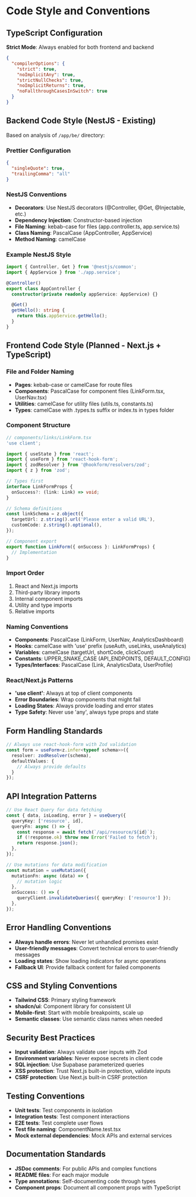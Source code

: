 # Code Style and Conventions

## TypeScript Configuration
**Strict Mode**: Always enabled for both frontend and backend
```json
{
  "compilerOptions": {
    "strict": true,
    "noImplicitAny": true,
    "strictNullChecks": true,
    "noImplicitReturns": true,
    "noFallthroughCasesInSwitch": true
  }
}
```

## Backend Code Style (NestJS - Existing)
Based on analysis of `/app/be/` directory:

### Prettier Configuration
```json
{
  "singleQuote": true,
  "trailingComma": "all"
}
```

### NestJS Conventions
- **Decorators**: Use NestJS decorators (@Controller, @Get, @Injectable, etc.)
- **Dependency Injection**: Constructor-based injection
- **File Naming**: kebab-case for files (app.controller.ts, app.service.ts)
- **Class Naming**: PascalCase (AppController, AppService)
- **Method Naming**: camelCase

### Example NestJS Style
```typescript
import { Controller, Get } from '@nestjs/common';
import { AppService } from './app.service';

@Controller()
export class AppController {
  constructor(private readonly appService: AppService) {}

  @Get()
  getHello(): string {
    return this.appService.getHello();
  }
}
```

## Frontend Code Style (Planned - Next.js + TypeScript)

### File and Folder Naming
- **Pages**: kebab-case or camelCase for route files
- **Components**: PascalCase for component files (LinkForm.tsx, UserNav.tsx)
- **Utilities**: camelCase for utility files (utils.ts, constants.ts)
- **Types**: camelCase with .types.ts suffix or index.ts in types folder

### Component Structure
```typescript
// components/links/LinkForm.tsx
'use client';

import { useState } from 'react';
import { useForm } from 'react-hook-form';
import { zodResolver } from '@hookform/resolvers/zod';
import { z } from 'zod';

// Types first
interface LinkFormProps {
  onSuccess?: (link: Link) => void;
}

// Schema definitions
const linkSchema = z.object({
  targetUrl: z.string().url('Please enter a valid URL'),
  customCode: z.string().optional(),
});

// Component export
export function LinkForm({ onSuccess }: LinkFormProps) {
  // Implementation
}
```

### Import Order
1. React and Next.js imports
2. Third-party library imports
3. Internal component imports
4. Utility and type imports
5. Relative imports

### Naming Conventions
- **Components**: PascalCase (LinkForm, UserNav, AnalyticsDashboard)
- **Hooks**: camelCase with 'use' prefix (useAuth, useLinks, useAnalytics)
- **Variables**: camelCase (targetUrl, shortCode, clickCount)
- **Constants**: UPPER_SNAKE_CASE (API_ENDPOINTS, DEFAULT_CONFIG)
- **Types/Interfaces**: PascalCase (Link, AnalyticsData, UserProfile)

### React/Next.js Patterns
- **'use client'**: Always at top of client components
- **Error Boundaries**: Wrap components that might fail
- **Loading States**: Always provide loading and error states
- **Type Safety**: Never use 'any', always type props and state

## Form Handling Standards
```typescript
// Always use react-hook-form with Zod validation
const form = useForm<z.infer<typeof schema>>({
  resolver: zodResolver(schema),
  defaultValues: {
    // Always provide defaults
  }
});
```

## API Integration Patterns
```typescript
// Use React Query for data fetching
const { data, isLoading, error } = useQuery({
  queryKey: ['resource', id],
  queryFn: async () => {
    const response = await fetch(`/api/resource/${id}`);
    if (!response.ok) throw new Error('Failed to fetch');
    return response.json();
  },
});

// Use mutations for data modification
const mutation = useMutation({
  mutationFn: async (data) => {
    // mutation logic
  },
  onSuccess: () => {
    queryClient.invalidateQueries({ queryKey: ['resource'] });
  },
});
```

## Error Handling Conventions
- **Always handle errors**: Never let unhandled promises exist
- **User-friendly messages**: Convert technical errors to user-friendly messages
- **Loading states**: Show loading indicators for async operations
- **Fallback UI**: Provide fallback content for failed components

## CSS and Styling Conventions
- **Tailwind CSS**: Primary styling framework
- **shadcn/ui**: Component library for consistent UI
- **Mobile-first**: Start with mobile breakpoints, scale up
- **Semantic classes**: Use semantic class names when needed

## Security Best Practices
- **Input validation**: Always validate user inputs with Zod
- **Environment variables**: Never expose secrets in client code
- **SQL injection**: Use Supabase parameterized queries
- **XSS protection**: Trust Next.js built-in protection, validate inputs
- **CSRF protection**: Use Next.js built-in CSRF protection

## Testing Conventions
- **Unit tests**: Test components in isolation
- **Integration tests**: Test component interactions
- **E2E tests**: Test complete user flows
- **Test file naming**: ComponentName.test.tsx
- **Mock external dependencies**: Mock APIs and external services

## Documentation Standards
- **JSDoc comments**: For public APIs and complex functions
- **README files**: For each major module
- **Type annotations**: Self-documenting code through types
- **Component props**: Document all component props with TypeScript